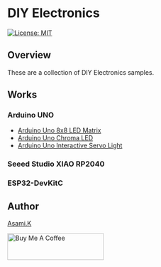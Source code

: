 # DIY Electronics

[![License: MIT](https://img.shields.io/badge/License-MIT-yellow.svg)](https://opensource.org/licenses/MIT)

## Overview

These are a collection of DIY Electronics samples.

## Works 

### Arduino UNO

- [Arduino Uno 8x8 LED Matrix](https://github.com/asamiile/diy-electronics/tree/main/Arduino_Uno_8x8_led_matrix)
- [Arduino Uno Chroma LED](https://github.com/asamiile/diy-electronics/tree/main/Arduino_Uno_Chroma_LED)
- [Arduino Uno Interactive Servo Light](https://github.com/asamiile/diy-electronics/tree/main/Arduino_Uno_Interactive_Servo_Light)


### Seeed Studio XIAO RP2040


### ESP32-DevKitC 


## Author

[Asami.K](https://asami.tokyo/)

<a href="https://www.buymeacoffee.com/asamiile" target="_blank"><img src="https://cdn.buymeacoffee.com/buttons/v2/default-yellow.png" alt="Buy Me A Coffee" style="height: 60px !important;width: 217px !important;" ></a>
